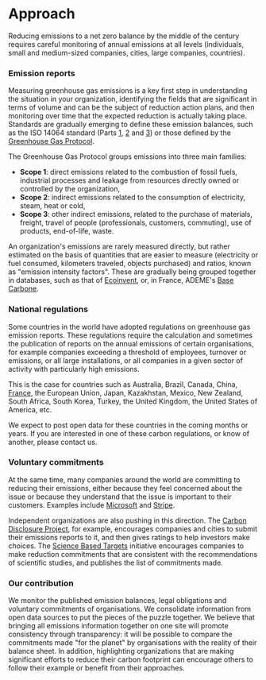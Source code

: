 # Approach

Reducing emissions to a net zero balance by the middle of the century requires careful monitoring of annual emissions 
at all levels (individuals, small and medium-sized companies, cities, large companies, countries).

### Emission reports

Measuring greenhouse gas emissions is a key first step in understanding the situation in your organization, 
identifying the fields that are significant in terms of volume and can be the subject of reduction action plans, and 
then monitoring over time that the expected reduction is actually taking place. 
Standards are gradually emerging to define these emission balances, such as the ISO 14064 standard (Parts 
[1](https://www.iso.org/standard/66453.html), [2](https://www.iso.org/standard/66454.html) and [3](https://www.iso.org/standard/66455.html))
or those defined by the [Greenhouse Gas Protocol](https://ghgprotocol.org/standards).

The Greenhouse Gas Protocol groups emissions into three main families:
* **Scope 1**: direct emissions related to the combustion of fossil fuels, industrial processes and leakage from 
resources directly owned or controlled by the organization,
* **Scope 2**: indirect emissions related to the consumption of electricity, steam, heat or cold,
* **Scope 3**: other indirect emissions, related to the purchase of materials, freight, travel of people (professionals, 
customers, commuting), use of products, end-of-life, waste.

An organization's emissions are rarely measured directly, but rather estimated on the basis of quantities that are 
easier to measure (electricity or fuel consumed, kilometers traveled, objects purchased) and ratios, known as 
"emission intensity factors". These are gradually being grouped together in databases, such as that of [Ecoinvent](https://www.ecoinvent.org/), 
or, in France, ADEME's [Base Carbone](https://www.bilans-ges.ademe.fr/fr/accueil/contenu/index/page/presentation/siGras/0).

### National regulations
    
Some countries in the world have adopted regulations on greenhouse gas emission reports. These regulations require the 
calculation and sometimes the publication of reports on the annual emissions of certain organisations, for example 
companies exceeding a threshold of employees, turnover or emissions, or all large installations, or all companies in a 
given sector of activity with particularly high emissions.
    
This is the case for countries such as Australia, Brazil, Canada, China, [France](/en/france), the European Union, 
Japan, Kazakhstan, Mexico, New Zealand, South Africa, South Korea, Turkey, the United Kingdom, 
the United States of America, etc.
    
We expect to post open data for these countries in the coming months or years. If you are interested in one of these 
carbon regulations, or know of another, please contact us.

### Voluntary commitments

At the same time, many companies around the world are committing to reducing their emissions, either because they feel 
concerned about the issue or because they understand that the issue is important to their customers. 
Examples include [Microsoft](https://blogs.microsoft.com/blog/2020/01/16/microsoft-will-be-carbon-negative-by-2030/)
and [Stripe](https://stripe.com/fr/blog/negative-emissions-commitment).

Independent organizations are also pushing in this direction. The [Carbon Disclosure Project](https://www.cdp.net/), 
for example, encourages companies and cities to submit their emissions reports to it, and then gives ratings to help 
investors make choices. The [Science Based Targets](https://sciencebasedtargets.org/companies-taking-action/)
initiative encourages companies to make reduction commitments that are consistent with the recommendations of 
scientific studies, and publishes the list of commitments made.

### Our contribution

We monitor the published emission balances, legal obligations and voluntary commitments of organisations. We 
consolidate information from open data sources to put the pieces of the puzzle together. We believe that bringing 
all emissions information together on one site will promote consistency through transparency: it will be possible to 
compare the commitments made "for the planet" by organisations with the reality of their balance sheet. In addition, 
highlighting organizations that are making significant efforts to reduce their carbon footprint can encourage others 
to follow their example or benefit from their approaches.
